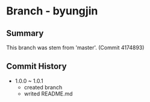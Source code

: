 Branch - byungjin
===
Summary 
---
This branch was stem from 'master'. (Commit 4174893)
   
Commit History
---
+ 1.0.0 ~ 1.0.1
    + created branch
    + writed README.md